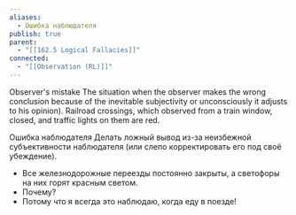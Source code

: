 ```yaml
---
aliases:
  - Ошибка наблюдателя
publish: true
parent:
  - "[[162.5 Logical Fallacies]]"
connected:
  - "[[Observation (RL)]]"
---
```

Observer's mistake
The situation when the observer makes the wrong conclusion because of the inevitable subjectivity or unconsciously it adjusts to his opinion).
Railroad crossings, which observed from a train window, closed, and traffic lights on them are red.

Ошибка наблюдателя
Делать ложный вывод из-за неизбежной субъективности наблюдателя (или слепо корректировать его под своё убеждение).
- Все железнодорожные переезды постоянно закрыты, а светофоры на них горят красным светом.
- Почему?
- Потому что я всегда это наблюдаю, когда еду в поезде!

